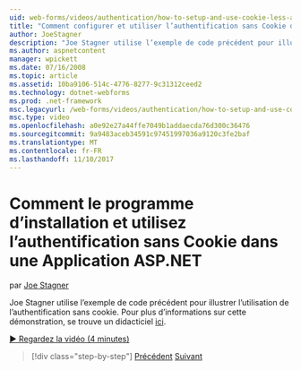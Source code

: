 ```yaml
---
uid: web-forms/videos/authentication/how-to-setup-and-use-cookie-less-authentication-in-an-aspnet-application
title: "Comment configurer et utiliser l’authentification sans Cookie dans une Application ASP.NET | Documents Microsoft"
author: JoeStagner
description: "Joe Stagner utilise l’exemple de code précédent pour illustrer l’utilisation de l’authentification sans cookie. Pour plus d’informations sur cette démonstration, un didacticiel se trouve en cours..."
ms.author: aspnetcontent
manager: wpickett
ms.date: 07/16/2008
ms.topic: article
ms.assetid: 10ba9106-514c-4776-8277-9c31312ceed2
ms.technology: dotnet-webforms
ms.prod: .net-framework
msc.legacyurl: /web-forms/videos/authentication/how-to-setup-and-use-cookie-less-authentication-in-an-aspnet-application
msc.type: video
ms.openlocfilehash: a0e92e27a44ffe7049b1addaecda76d300c36476
ms.sourcegitcommit: 9a9483aceb34591c97451997036a9120c3fe2baf
ms.translationtype: MT
ms.contentlocale: fr-FR
ms.lasthandoff: 11/10/2017
---
```

<a name="how-to-setup-and-use-cookie-less-authentication-in-an-aspnet-application"></a>Comment le programme d’installation et utilisez l’authentification sans Cookie dans une Application ASP.NET
====================
par [Joe Stagner](https://github.com/JoeStagner)

Joe Stagner utilise l’exemple de code précédent pour illustrer l’utilisation de l’authentification sans cookie. Pour plus d’informations sur cette démonstration, se trouve un didacticiel [ici](../../overview/older-versions-security/introduction/forms-authentication-configuration-and-advanced-topics-vb.md).

[&#9654; Regardez la vidéo (4 minutes)](https://channel9.msdn.com/Blogs/ASP-NET-Site-Videos/how-to-setup-and-use-cookie-less-authentication-in-an-aspnet-application)

>[!div class="step-by-step"]
[Précédent](how-to-change-the-forms-authentication-properties.md)
[Suivant](asp-forms-login-relocation.md)
